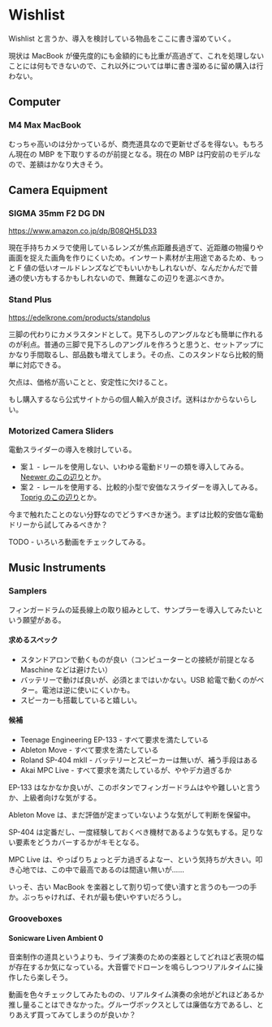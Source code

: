 # Wishlist

Wishlist と言うか、導入を検討している物品をここに書き溜めていく。

現状は MacBook が優先度的にも金額的にも比重が高過ぎて、これを処理しないことには何もできないので、これ以外については単に書き溜めるに留め購入は行わない。

## Computer

### M4 Max MacBook

むっちゃ高いのは分かっているが、商売道具なので更新せざるを得ない。もちろん現在の MBP を下取りするのが前提となる。現在の MBP は円安前のモデルなので、差額はかなり大きそう。

## Camera Equipment

### SIGMA 35mm F2 DG DN

https://www.amazon.co.jp/dp/B08QH5LD33

現在手持ちカメラで使用しているレンズが焦点距離長過ぎて、近距離の物撮りや画面を捉えた画角を作りにくいため。インサート素材が主用途であるため、もっと F 値の低いオールドレンズなどでもいいかもしれないが、なんだかんだで普通の使い方もするかもしれないので、無難なこの辺りを選ぶべきか。

### Stand Plus

https://edelkrone.com/products/standplus

三脚の代わりにカメラスタンドとして。見下ろしのアングルなども簡単に作れるのが利点。普通の三脚で見下ろしのアングルを作ろうと思うと、セットアップにかなり手間取るし、部品数も増えてしまう。その点、このスタンドなら比較的簡単に対応できる。

欠点は、価格が高いことと、安定性に欠けること。

もし購入するなら公式サイトからの個人輸入が良さげ。送料はかからないらしい。

### Motorized Camera Sliders

電動スライダーの導入を検討している。

- 案１ - レールを使用しない、いわゆる電動ドリーの類を導入してみる。[Neewer のこの辺り](https://neewer.com/collections/sliders/products/video-camera-supports-66600072)とか。
- 案２ - レールを使用する、比較的小型で安価なスライダーを導入してみる。[Toprig のこの辺り](https://www.amazon.co.jp/dp/B0CKYN3VGN)とか。

今まで触れたことのない分野なのでどうすべきか迷う。まずは比較的安価な電動ドリーから試してみるべきか？

TODO - いろいろ動画をチェックしてみる。

## Music Instruments

### Samplers

フィンガードラムの延長線上の取り組みとして、サンプラーを導入してみたいという願望がある。

#### 求めるスペック

- スタンドアロンで動くものが良い（コンピューターとの接続が前提となる Maschine などは避けたい）
- バッテリーで動けば良いが、必須とまではいかない。USB 給電で動くのがベター。電池は逆に使いにくいかも。
- スピーカーも搭載していると嬉しい。

#### 候補

- Teenage Engineering EP-133 - すべて要求を満たしている
- Ableton Move - すべて要求を満たしている
- Roland SP-404 mkII - バッテリーとスピーカーは無いが、補う手段はある
- Akai MPC Live - すべて要求を満たしているが、ややデカ過ぎるか

EP-133 はなかなか良いが、このボタンでフィンガードラムはやや難しいと言うか、上級者向けな気がする。

Ableton Move は、まだ評価が定まっていないような気がして判断を保留中。

SP-404 は定番だし、一度経験しておくべき機材であるような気もする。足りない要素をどうカバーするかがキモとなる。

MPC Live は、やっぱりちょっとデカ過ぎるよなー、という気持ちが大きい。叩き心地では、この中で最高であるのは間違い無いが……

いっそ、古い MacBook を楽器として割り切って使い潰すと言うのも一つの手か。ぶっちゃければ、それが最も使いやすいだろうし。

### Grooveboxes

#### Sonicware Liven Ambient 0

音楽制作の道具というよりも、ライブ演奏のための楽器としてどれほど表現の幅が存在するか気になっている。大音響でドローンを鳴らしつつリアルタイムに操作したら楽しそう。

動画を色々チェックしてみたものの、リアルタイム演奏の余地がどれほどあるか推し量ることはできなかった。グルーヴボックスとしては廉価な方であるし、とりあえず買ってみてしまうのが良いか？
